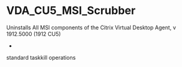 # VDA_CU5_MSI_Scrubber

Uninstalls All MSI components of the Citrix Virtual Desktop Agent, v 1912.5000 (1912 CU5)

+

standard taskkill operations
